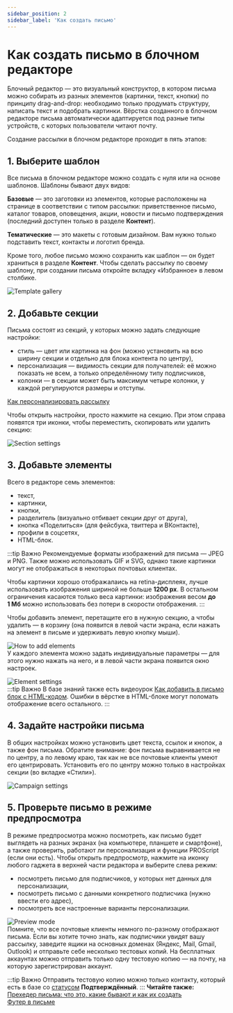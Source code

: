 ```yaml
---
sidebar_position: 2
sidebar_label: 'Как создать письмо'
---
```


# Как создать письмо в блочном редакторе

Блочный редактор — это визуальный конструктор, в котором письма можно собирать из разных элементов (картинки, текст, кнопки) по принципу drag-and-drop: необходимо только продумать структуру, написать текст и подобрать картинки. Вёрстка созданного в блочном редакторе письма автоматически адаптируется под разные типы устройств, с которых пользователи читают почту.

Создание рассылки в блочном редакторе проходит в пять этапов:

## 1. Выберите шаблон

Все письма в блочном редакторе можно создать с нуля или на основе шаблонов. Шаблоны бывают двух видов:

**Базовые** — это заготовки из элементов, которые расположены на странице в соответствии с типом рассылки: приветственное письмо, каталог товаров, оповещения, акции, новости и письмо подтверждения (последний доступен только в разделе **Контент**).

**Тематические** — это макеты с готовым дизайном. Вам нужно только подставить текст, контакты и логотип бренда.

Кроме того, любое письмо можно сохранить как шаблон — он будет храниться в разделе **Контент**. Чтобы сделать рассылку по своему шаблону, при создании письма откройте вкладку «Избранное» в левом столбике.

![Template gallery](/img/email-campaigns/create-your-campaign/drag-and-drop-editor/template-gallery.gif) <br/>

## 2. Добавьте секции

Письма состоят из секций, у которых можно задать следующие настройки:

- стиль — цвет или картинка на фон (можно установить на всю ширину секции и отдельно для блока контента по центру),
- персонализация — видимость секции для получателей: её можно показать не всем, а только определённому типу подписчиков,
- колонки — в секции может быть максимум четыре колонки, у каждой регулируются размеры и отступы.

[Как персонализировать рассылку](https://docs.sendsay.ru/email-campaigns/personalization/how-to-personalize-campaign) <br/>

Чтобы открыть настройки, просто нажмите на секцию. При этом справа появятся три иконки, чтобы переместить, скопировать или удалить секцию:

![Section settings](/img/email-campaigns/create-your-campaign/drag-and-drop-editor/section-settings.gif) <br/>

## 3. Добавьте элементы

Всего в редакторе семь элементов:

- текст,
- картинки,
- кнопки,
- разделитель (визуально отбивает секции друг от друга),
- кнопка «Поделиться» (для фейсбука, твиттера и ВКонтакте),
- профили в соцсетях,
- HTML-блок.

:::tip Важно
Рекомендуемые форматы изображений для письма — JPEG и PNG. Также можно использовать GIF и SVG, однако такие картинки могут не отображаться в некоторых почтовых клиентах.

Чтобы картинки хорошо отображалаись на retina-дисплеях, лучше использовать изображения шириной не&nbsp;больше **1200&nbsp;px**. В остальном ограничения касаются только веса картинки: изображения весом **до 1&nbsp;Мб** можно использовать без потери в скорости отображения.
:::

Чтобы добавить элемент, перетащите его в нужную секцию, а чтобы удалить — в корзину (она появится в левой части экрана, если нажать на элемент в письме и удерживать левую кнопку мыши).

![How to add elements](/img/email-campaigns/create-your-campaign//drag-and-drop-editor/how-to-add-elements.gif) <br/>
У каждого элемента можно задать индивидуальные параметры — для этого нужно нажать на него, и в левой части экрана появится окно настроек.

![Element settings](/img/email-campaigns/create-your-campaign/drag-and-drop-editor/element-settings.gif) <br/>
:::tip Важно
В базе знаний также есть видеоурок [Как добавить в письмо блок с HTML-кодом](https://docs.sendsay.ru/videolessons/email-campaigns/how-to-add-html-code-to-email-campaign). Ошибки в вёрстке в HTML-блоке могут поломать отображение всего остального.
:::

## 4. Задайте настройки письма

В общих настройках можно установить цвет текста, ссылок и кнопок, а также фон письма. Обратите внимание: фон письма выравнивается не по центру, а по левому краю, так как не все почтовые клиенты умеют его центрировать. Установить его по центру можно только в настройках секции (во вкладке «Стили»).

![Campaign settings](/img/email-campaigns/create-your-campaign/drag-and-drop-editor/campaign-settings.jpg) <br/>

## 5. Проверьте письмо в режиме предпросмотра

В режиме предпросмотра можно посмотреть, как письмо будет выглядеть на разных экранах (на компьютере, планшете и смартфоне), а также проверить, работают ли персонализация и функции PROScript (если они есть). Чтобы открыть предпросмотр, нажмите на иконку любого гаджета в верхней части редактора и выберите слева режим:

- посмотреть письмо для подписчиков, у которых нет данных для персонализации,
- посмотреть письмо с данными конкретного подписчика (нужно ввести его адрес),
- посмотреть все настроенные варианты персонализации.

![Preview mode](/img/email-campaigns/create-your-campaign/drag-and-drop-editor/preview-mode.gif) <br/>
Помните, что все почтовые клиенты немного по-разному отображают письма. Если вы хотите точно знать, как подписчики увидят вашу рассылку, заведите ящики на основных доменах (Яндекс, Mail, Gmail, Outlook) и отправьте себе несколько тестовых копий. На бесплатных аккаунтах можно отправить только одну тестовую копию — на почту, на которую зарегистрирован аккаунт.

:::tip Важно
Отправить тестовую копию можно только контакту, который есть в базе со [статусом](https://docs.sendsay.ru/subscribers/contacts/contact-status) **Подтверждённый**.
:::
**Читайте также:**<br/>
[Прехедер письма: что это, какие бывают и как их создать](https://docs.sendsay.ru/email-campaigns/create-your-campaign/preheader)<br/>
[Футер в письме](https://docs.sendsay.ru/email-campaigns/settings/campaign-footer)
